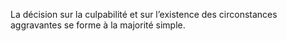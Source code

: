 La décision sur la culpabilité et sur l’existence des circonstances aggravantes se forme à la majorité simple.